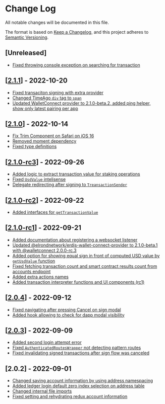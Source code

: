 # Change Log

All notable changes will be documented in this file.

The format is based on [Keep a Changelog](https://keepachangelog.com/en/1.0.0/),
and this project adheres to [Semantic Versioning](https://semver.org/spec/v2.0.0.html).

## [Unreleased]
- [Fixed throwing console exception on searching for transaction](https://github.com/ElrondNetwork/dapp-core/pull/449)

## [[2.1.1](https://github.com/ElrondNetwork/dapp-core/pull/448)] - 2022-10-20
- [Fixed transaciton signing with extra provider](https://github.com/ElrondNetwork/dapp-core/pull/444)
- [Changed TimeAgo `div` tag to `span`](https://github.com/ElrondNetwork/dapp-core/pull/445)
- [Updated WalletConnect provider to 2.1.0-beta.2, added ping helper, show only latest pairing per app](https://github.com/ElrondNetwork/dapp-core/pull/446)



## [[2.1.0](https://github.com/ElrondNetwork/dapp-core/pull/443)] - 2022-10-14

- [Fix Trim Component on Safari on iOS 16](https://github.com/ElrondNetwork/dapp-core/pull/435)
- [Removed moment dependency](https://github.com/ElrondNetwork/dapp-core/pull/439)
- [Fixed type definitions](https://github.com/ElrondNetwork/dapp-core/pull/406)

## [[2.1.0-rc3](https://github.com/ElrondNetwork/dapp-core/pull/433)] - 2022-09-26

- [Added logic to extract transaction value for staking operations](https://github.com/ElrondNetwork/dapp-core/pull/432)
- [Fixed `UsdValue` intelisense](https://github.com/ElrondNetwork/dapp-core/pull/431)
- [Delegate redirecting after signing to `TreansactionSender`](https://github.com/ElrondNetwork/dapp-core/pull/430)

## [[2.1.0-rc2](https://github.com/ElrondNetwork/dapp-core/pull/428)] - 2022-09-22

- [Added interfaces for `getTransactionValue`](https://github.com/ElrondNetwork/dapp-core/pull/427)

## [[2.1.0-rc1](https://github.com/ElrondNetwork/dapp-core/pull/424)] - 2022-09-21

- [Added documentation about registering a websocket listener](https://github.com/ElrondNetwork/dapp-core/pull/423)
- [Updated @elrondnetwork/erdjs-wallet-connect-provider to 2.1.0-beta.1 with @walletconnect 2.0.0-rc.3](https://github.com/ElrondNetwork/dapp-core/pull/422)
- [Added option for showing equal sign in front of computed USD value by `getUsdValue` function](https://github.com/ElrondNetwork/dapp-core/pull/421)
- [Fixed fetching transaction count and smart contract results count from accounts endpoint](https://github.com/ElrondNetwork/dapp-core/pull/420)
- [Added extra actions names](https://github.com/ElrondNetwork/dapp-core/pull/419)
- [Added transaction interpreter functions and UI components (rc1)](https://github.com/ElrondNetwork/dapp-core/pull/418)

## [[2.0.4](https://github.com/ElrondNetwork/dapp-core/pull/416)] - 2022-09-12

- [Fixed navigating after pressing Cancel on sign modal](https://github.com/ElrondNetwork/dapp-core/pull/415)
- [Added hook allowing to check for dapp modal visibility](https://github.com/ElrondNetwork/dapp-core/pull/416)

## [[2.0.3](https://github.com/ElrondNetwork/dapp-core/pull/414)] - 2022-09-09

- [Added second login attempt error](https://github.com/ElrondNetwork/dapp-core/pull/408)
- [Fixed `AuthenticatedRoutesWrapper` not detecting pattern routes](https://github.com/ElrondNetwork/dapp-core/pull/409)
- [Fixed invalidating signed transactions after sign flow was canceled](https://github.com/ElrondNetwork/dapp-core/pull/413)

## [2.0.2] - 2022-09-01

- [Changed saving account information by using address namespacing](https://github.com/ElrondNetwork/dapp-core/pull/402)
- [Added ledger login default zero index selection on address table](https://github.com/ElrondNetwork/dapp-core/pull/403)
- [Changed internal file imports](https://github.com/ElrondNetwork/dapp-core/pull/404)
- [Fixed setting and rehydrating redux account information](https://github.com/ElrondNetwork/dapp-core/pull/406)
